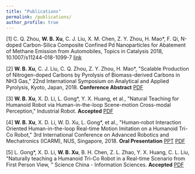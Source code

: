 ```yaml
---
title: "Publications"
permalink: /publications/
author_profile: true
---
```

\[1\] C. Q. Zhou, **W. B. Xu**, C. J. Liu, X. M. Chen, Z. Y. Zhou, H. Mao*, F. Qi, N-doped Carbon-Silica Composite Confined Pd Nanoparticles for Abatement of Methane Emission from Automobiles, Topics in Catalysis 2018, 10.1007/s11244-018-1099-7 [link]( http://link.springer.com/article/10.1007/s11244-018-1099-7)

\[2\] **W. B. Xu**, C. J. Liu, C. Q. Zhou, Z. Y. Zhou, H. Mao*, "Scalable Production of Nitrogen-doped Carbons by Pyrolysis of Biomass-derived Carbons in NH3 Gas," 22nd International Symposium on Analytical and Applied Pyrolysis, Kyoto, Japan, 2018. **Conference Abstract** [PDF](https://Wenbin-Xu.github.io/files/Conference_Abstract_Pyro2018.pdf) 

\[3\] **W. B. Xu**, X. D. Li, L. Gong*, Y. X. Huang, et al., "Natural Teaching for Humanoid Robot via Human-in-the-loop Scene-motion Cross-modal Perception," Industrial Robot. **Accepted** [PDF](https://Wenbin-Xu.github.io/files/Manuscript_Industrial_Robot.pdf)

\[4\] **W. B. Xu**, X. D. Li, W. D. Xu, L. Gong*, et al., "Human-robot Interaction Oriented Human-in-the-loop Real-time Motion Imitation on a Humanoid Tri-Co Robot," 3rd International Conference on Advanced Robotics and Mechatronics (ICARM), NUS, Singapore, 2018. **Oral Presentation** [PPT](https://Wenbin-Xu.github.io/files/ICARM_PPT.pdf) [PDF](https://Wenbin-Xu.github.io/files/Conference_Paper_ICARM2018.pdf)

\[5\] L. Gong*, X. D. Li, **W. B. Xu**, B. H. Chen, Z. L. Zhao, Y. X. Huang, C. L. Liu, "Naturally teaching a Humanoid Tri-Co Robot in a Real-time Scenario from First Person View, " Science China - Information Sciences. **Accepted** [PDF](https://Wenbin-Xu.github.io/files/Manuscript_scis.pdf)
